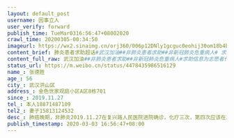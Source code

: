 ```yaml
---
layout: default_post
username: 因事立人
user_verify: forward
publish_time: TueMar0316:56:47+08002020
crawl_time: 20200305-00:34:50
imageurl: https://wx2.sinaimg.cn/orj360/006p12DNly1gcguc0eohij30om18b4bo.jpg,https://wx1.sinaimg.cn/orj360/006p12DNly1gcguc117fej30om168ak5.jpg
content_brief: 肺炎患者求助超话#武汉加油##非肺炎患者求助##非新冠肺炎危重病人# 求助信息为志愿者代发【姓名】张德胜【性别】男【年龄】56【所在城市】武汉洪山区【所在小区、社区】金色世家观庭小区A区8栋701【患病时间】2019.11.27【联系方式】本人●●●【其他紧急联系人】妻子●●●【 ...全文
content_full_raw: 武汉加油##非肺炎患者求助##非新冠肺炎危重病人#求助信息为志愿者代发【姓名】张德胜【性别】男【年龄】56【所在城市】武汉洪山区【所在小区、社区】金色世家观庭小区A区8栋701【患病时间】2019.11.27【联系方式】本人●●●【其他紧急联系人】妻子●●●【病情描述】肺癌晚期，非肺炎2019.11.27在复兴路人民医院进院确诊，化疗三次，第四次应该在2.10，但由于疫情防控需要被迫出院，延误化疗至今，怕有复发的可能，急需第四次化疗。【是否有病史】做过胃穿孔手术【主要诉求】去可以继续化疗的医院，最好是人民医院
status_url: https://m.weibo.cn/status/4478435986516129
name_: 张德胜
age_: 56
city_: 武汉洪山区
address_: 金色世家观庭小区A区8栋701
since_: 2019.11.27
tel_: 本人18871487109
tel2_: 妻子15813124532
desc_: 肺癌晚期，非肺炎2019.11.27在复兴路人民医院进院确诊，化疗三次，第四次应该在2.10，但由于疫情防控需要被迫出院，延误化疗至今，怕有复发的可能，急需第四次化疗。
publish_timestamp: 2020-03-03 16:56:47+08:00
---
```

